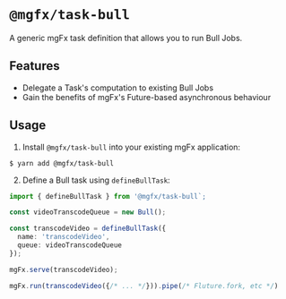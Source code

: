 # `@mgfx/task-bull`

A generic mgFx task definition that allows you to run Bull Jobs.

## Features

- Delegate a Task's computation to existing Bull Jobs
- Gain the benefits of mgFx's Future-based asynchronous behaviour

## Usage

1. Install `@mgfx/task-bull` into your existing mgFx application:

```
$ yarn add @mgfx/task-bull
```

2. Define a Bull task using `defineBullTask`:

```typescript
import { defineBullTask } from '@mgfx/task-bull`;

const videoTranscodeQueue = new Bull();

const transcodeVideo = defineBullTask({
  name: 'transcodeVideo',
  queue: videoTranscodeQueue
});

mgFx.serve(transcodeVideo);

mgFx.run(transcodeVideo({/* ... */})).pipe(/* Fluture.fork, etc */)
```
